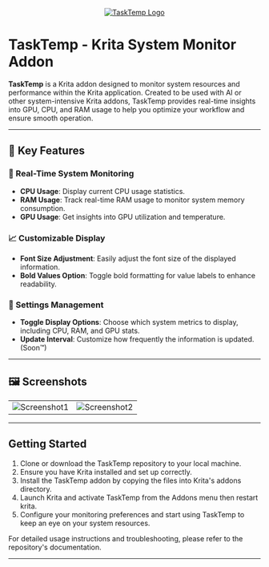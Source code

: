 <p align="center">
  <a href="https://imgur.com/gTU0dzX">
    <img src="https://i.imgur.com/gTU0dzX.png" alt="TaskTemp Logo">
  </a>
</p>

# TaskTemp - Krita System Monitor Addon

**TaskTemp** is a Krita addon designed to monitor system resources and performance within the Krita application. Created to be used with AI or other system-intensive Krita addons, TaskTemp provides real-time insights into GPU, CPU, and RAM usage to help you optimize your workflow and ensure smooth operation.

---

## 🌟 Key Features

### 🚀 Real-Time System Monitoring

- **CPU Usage**: Display current CPU usage statistics.
- **RAM Usage**: Track real-time RAM usage to monitor system memory consumption.
- **GPU Usage**: Get insights into GPU utilization and temperature.

### 📈 Customizable Display

- **Font Size Adjustment**: Easily adjust the font size of the displayed information.
- **Bold Values Option**: Toggle bold formatting for value labels to enhance readability.

### 🔄 Settings Management

- **Toggle Display Options**: Choose which system metrics to display, including CPU, RAM, and GPU stats.
- **Update Interval**: Customize how frequently the information is updated. (Soon™)

---

## 🖼️ Screenshots

<table>
  <tr>
    <td><img src="https://i.imgur.com/vvSKji4.png" alt="Screenshot1"></td>
    <td><img src="https://i.imgur.com/plVZJ7u.png" alt="Screenshot2"></td>
  </tr>
</table>

---

## Getting Started

1. Clone or download the TaskTemp repository to your local machine.
2. Ensure you have Krita installed and set up correctly.
3. Install the TaskTemp addon by copying the files into Krita's addons directory.
4. Launch Krita and activate TaskTemp from the Addons menu then restart krita.
5. Configure your monitoring preferences and start using TaskTemp to keep an eye on your system resources.

For detailed usage instructions and troubleshooting, please refer to the repository's documentation.

---
